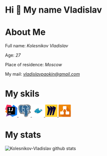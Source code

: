 # Hi :wave: My name Vladislav
# About Me

Full name: *Kolesnikov Vladislav*

Age: *27*

Place of residence: *Moscow*

My mail: *vladislavpaokin@gmail.com*

# My skils

<a href="https://www.jetbrains.com/ru-ru/idea/" target="_blank" rel="noreferrer"> <img src="https://github.com/Kolesnikov-Vladislav/Kolesnikov-Vladislav/blob/main/img/IntelliJ_IDEA.png" alt="docker" width="40" height="40"/> </a>
<a href="https://www.pgadmin.org/" target="_blank" rel="noreferrer"> <img src="https://github.com/Kolesnikov-Vladislav/Kolesnikov-Vladislav/blob/main/img/pgadmin.png" alt="pgadmin" width="40" height="40"/> </a>
<a href="https://www.docker.com/" target="_blank" rel="noreferrer"> <img src="https://github.com/Kolesnikov-Vladislav/Kolesnikov-Vladislav/blob/main/img/docker.png" alt="docker" width="40" height="40"/> </a>
<a href="https://miro.com/ru/" target="_blank" rel="noreferrer"> <img src="https://github.com/Kolesnikov-Vladislav/Kolesnikov-Vladislav/blob/main/img/miro.png" alt="miro" width="40" height="40"/> </a>
<a href="https://drawio-app.com/" target="_blank" rel="noreferrer"> <img src="https://github.com/Kolesnikov-Vladislav/Kolesnikov-Vladislav/blob/main/img/draw%20io.png" alt="draw-io" width="40" height="40"/> </a>

# My stats
![Kolesnikov-Vladislav github stats](https://github-readme-stats.vercel.app/api?username=Kolesnikov-Vladislav&theme=dark&show_icons=true)
